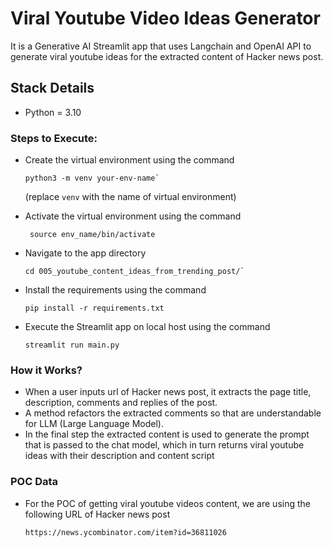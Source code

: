 # Viral Youtube Video Ideas Generator

It is a Generative AI Streamlit app that uses Langchain and OpenAI API to generate viral youtube ideas for the 
extracted content of Hacker news post.

## Stack Details
- Python = 3.10

### Steps to Execute:
- Create the virtual environment using the command
  ```
  python3 -m venv your-env-name`
  ```
  (replace `venv` with the name of virtual environment)

- Activate the virtual environment using the command
  ```
   source env_name/bin/activate
  ``` 
- Navigate to the app directory
  ```
  cd 005_youtube_content_ideas_from_trending_post/`
  ```
- Install the requirements using the command
  ```
  pip install -r requirements.txt
  ```
- Execute the Streamlit app on local host using the command
  ```
  streamlit run main.py
  ```

### How it Works?
- When a user inputs url of Hacker news post, it extracts the page title, description, comments and replies of the post.
- A method refactors the extracted comments so that are understandable for LLM (Large Language Model).
- In the final step the extracted content is used to generate the prompt that is passed to the chat model, which in turn
  returns viral youtube ideas with their description and content script

### POC Data
- For the POC of getting viral youtube videos content, we are using the following URL of Hacker news post
  
  `https://news.ycombinator.com/item?id=36811026`
  